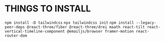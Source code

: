 # THINGS TO INSTALL

```npm install -D tailwindcss```
```npx tailwindcss init```
```npm install --legacy-peer-deps @react-three/fiber @react-three/drei maath react-tilt react-vertical-timeline-component @emailjs/browser framer-motion react-router-dom```
